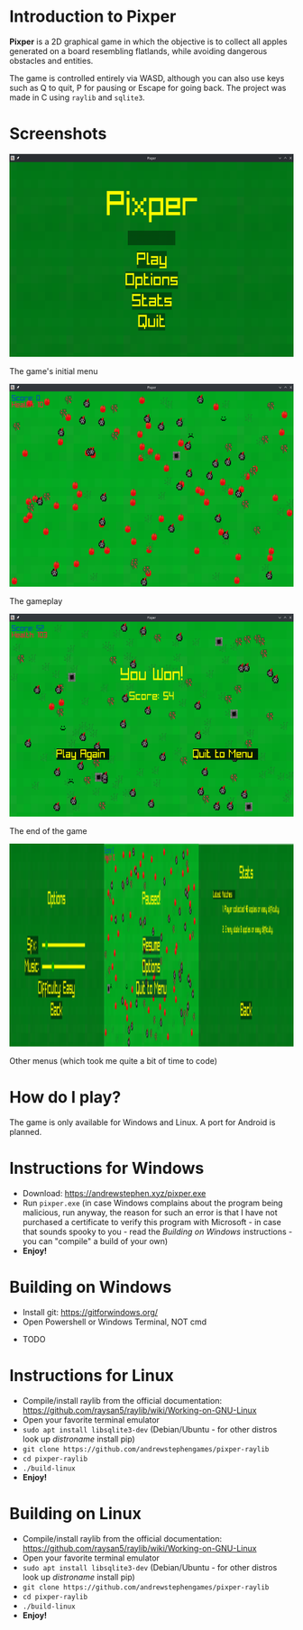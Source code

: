 # Introduction to Pixper

**Pixper** is a 2D graphical game in which the objective is to collect all apples generated on a board resembling flatlands, while avoiding dangerous obstacles and entities.

The game is controlled entirely via WASD, although you can also use keys such as Q to quit, P for pausing or Escape for going back. The project was made in C using `raylib` and `sqlite3`.

# Screenshots


<img src="./docs/images/menu1.png" alt="Initial menu" width="640" height="360"/>

The game's initial menu

<img src="./docs/images/gameplay.png" alt="Gameplay" width="640" height="360"/>

The gameplay

<img src="./docs/images/win.png" alt="You won!" width="640" height="360"/>

The end of the game

<img src="./docs/images/menu2.png" alt="3 in 1" width="1920" height="360"/>

Other menus (which took me quite a bit of time to code)

# How do I play?

The game is only available for Windows and Linux. A port for Android is planned.

# Instructions for Windows

* Download: https://andrewstephen.xyz/pixper.exe
* Run `pixper.exe` (in case Windows complains about the program being malicious, run anyway, the reason for such an error is that I have not purchased a certificate to verify this program with Microsoft - in case that sounds spooky to you - read the _Building on Windows_ instructions - you can "compile" a build of your own)
* **Enjoy!**

# Building on Windows

* Install git: https://gitforwindows.org/
* Open Powershell or Windows Terminal, NOT cmd
<!-- * **Enjoy!** -->
* TODO

# Instructions for Linux

* Compile/install raylib from the official documentation: https://github.com/raysan5/raylib/wiki/Working-on-GNU-Linux
* Open your favorite terminal emulator
* `sudo apt install libsqlite3-dev` (Debian/Ubuntu - for other distros look up _distroname_ install pip)
* `git clone https://github.com/andrewstephengames/pixper-raylib`
* `cd pixper-raylib`
* `./build-linux`
* **Enjoy!**

# Building on Linux

* Compile/install raylib from the official documentation: https://github.com/raysan5/raylib/wiki/Working-on-GNU-Linux
* Open your favorite terminal emulator
* `sudo apt install libsqlite3-dev` (Debian/Ubuntu - for other distros look up _distroname_ install pip)
* `git clone https://github.com/andrewstephengames/pixper-raylib`
* `cd pixper-raylib`
* `./build-linux`
* **Enjoy!**

